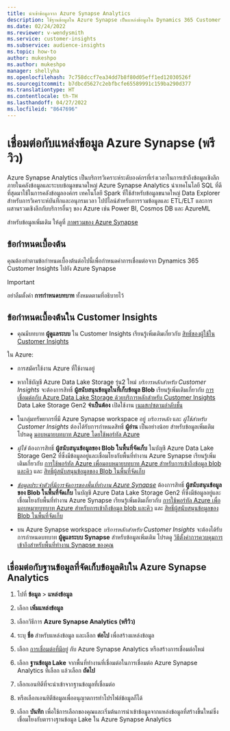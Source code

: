 ```yaml
---
title: นำเข้าข้อมูลจาก Azure Synapse Analytics
description: ใช้ฐานข้อมูลใน Azure Synapse เป็นแหล่งข้อมูลใน Dynamics 365 Customer Insights
ms.date: 02/24/2022
ms.reviewer: v-wendysmith
ms.service: customer-insights
ms.subservice: audience-insights
ms.topic: how-to
author: mukeshpo
ms.author: mukeshpo
manager: shellyha
ms.openlocfilehash: 7c758dccf7ea34dd7b8f80d05eff1ed12030526f
ms.sourcegitcommit: b7dbcd5627c2ebfbcfe65589991c159ba290d377
ms.translationtype: HT
ms.contentlocale: th-TH
ms.lasthandoff: 04/27/2022
ms.locfileid: "8647696"
---
```

# <a name="connect-an-azure-synapse-data-source-preview"></a>เชื่อมต่อกับแหล่งข้อมูล Azure Synapse (พรีวิว)

Azure Synapse Analytics เป็นบริการวิเคราะห์ระดับองค์กรที่เร่งเวลาในการเข้าถึงข้อมูลเชิงลึกภายในคลังข้อมูลและระบบข้อมูลขนาดใหญ่ Azure Synapse Analytics นำเทคโนโลยี SQL ที่ดีที่สุดมาใช้ในการคลังข้อมูลองค์กร เทคโนโลยี Spark ที่ใช้สำหรับข้อมูลขนาดใหญ่ Data Explorer สำหรับการวิเคราะห์บันทึกและอนุกรมเวลา ไปป์ไลน์สำหรับการรวมข้อมูลและ ETL/ELT และการผสานรวมเชิงลึกกับบริการอื่นๆ ของ Azure เช่น Power BI, Cosmos DB และ AzureML

สำหรับข้อมูลเพิ่มเติม ให้ดูที่ [ภาพรวมของ Azure Synapse](/azure/synapse-analytics/overview-what-is)

## <a name="prerequisites"></a>ข้อกำหนดเบื้องต้น

คุณต้องทำตามข้อกำหนดเบื้องต้นต่อไปนี้เพื่อกำหนดค่าการเชื่อมต่อจาก Dynamics 365 Customer Insights ไปยัง Azure Synapse

> [!IMPORTANT]
> อย่าลืมตั้งค่า **การกำหนดบทบาท** ทั้งหมดตามที่อธิบายไว้  

## <a name="prerequisites-in-customer-insights"></a>ข้อกำหนดเบื้องต้นใน Customer Insights

* คุณมีบทบาท **ผู้ดูแลระบบ** ใน Customer Insights เรียนรู้เพิ่มเติมเกี่ยวกับ [สิทธิ์ของผู้ใช้ใน Customer Insights](permissions.md#assign-roles-and-permissions)

ใน Azure: 

- การสมัครใช้งาน Azure ที่ใช้งานอยู่

- หากใช้บัญชี Azure Data Lake Storage รุ่น2 ใหม่ *บริการหลักสำหรับ Customer Insights* จะต้องการสิทธิ์ **ผู้สนับสนุนข้อมูลในที่เก็บข้อมูล Blob** เรียนรู้เพิ่มเติมเกี่ยวกับ [การเชื่อมต่อกับ Azure Data Lake Storage ด้วยบริการหลักสำหรับ Customer Insights](connect-service-principal.md) Data Lake Storage Gen2 **จำเป็นต้อง** เปิดใช้งาน [เนมสเปซตามลำดับชั้น](/azure/storage/blobs/data-lake-storage-namespace)

- ในกลุ่มทรัพยากรที่มี Azure Synapse workspace อยู่ *บริการหลัก* และ *ผู้ใช้สำหรับ Customer Insights* ต้องได้รับการกำหนดสิทธิ์ **ผู้อ่าน** เป็นอย่างน้อย สำหรับข้อมูลเพิ่มเติม โปรดดู [มอบหมายบทบาท Azure โดยใช้พอร์ทัล Azure](/azure/role-based-access-control/role-assignments-portal)

- *ผู้ใช้* ต้องการสิทธิ์ **ผู้สนับสนุนข้อมูลของ Blob ในพื้นที่จัดเก็บ** ในบัญชี Azure Data Lake Storage Gen2 ที่ซึ่งมีข้อมูลอยู่และเชื่อมโยงกับพื้นที่ทำงาน Azure Synapse เรียนรู้เพิ่มเติมเกี่ยวกับ [การใช้พอร์ทัล Azure เพื่อมอบหมายบทบาท Azure สำหรับการเข้าถึงข้อมูล blob และคิว](/azure/storage/common/storage-auth-aad-rbac-portal) และ [สิทธิ์ผู้สนับสนุนข้อมูลของ Blob ในพื้นที่จัดเก็บ](/azure/role-based-access-control/built-in-roles#storage-blob-data-contributor)

- *[ข้อมูลประจำตัวที่มีการจัดการของพื้นที่ทำงาน Azure Synapse](/azure/synapse-analytics/security/synapse-workspace-managed-identity)* ต้องการสิทธิ์ **ผู้สนับสนุนข้อมูลของ Blob ในพื้นที่จัดเก็บ** ในบัญชี Azure Data Lake Storage Gen2 ที่ซึ่งมีข้อมูลอยู่และเชื่อมโยงกับพื้นที่ทำงาน Azure Synapse เรียนรู้เพิ่มเติมเกี่ยวกับ [การใช้พอร์ทัล Azure เพื่อมอบหมายบทบาท Azure สำหรับการเข้าถึงข้อมูล blob และคิว](/azure/storage/common/storage-auth-aad-rbac-portal) และ [สิทธิ์ผู้สนับสนุนข้อมูลของ Blob ในพื้นที่จัดเก็บ](/azure/role-based-access-control/built-in-roles#storage-blob-data-contributor)

- บน Azure Synapse workspace *บริการหลักสำหรับ Customer Insights* จะต้องได้รับการกำหนดบทบาท **ผู้ดูแลระบบ Synapse** สำหรับข้อมูลเพิ่มเติม โปรดดู [วิธีตั้งค่าการควบคุมการเข้าถึงสำหรับพื้นที่ทำงาน Synapse ของคุณ](/azure/synapse-analytics/security/how-to-set-up-access-control)

## <a name="connect-to-data-lake-databases-in-azure-synapse-analytics"></a>เชื่อมต่อกับฐานข้อมูลที่จัดเก็บข้อมูลดิบใน Azure Synapse Analytics

1. ไปที่ **ข้อมูล** > **แหล่งข้อมูล**

1. เลือก **เพิ่มแหล่งข้อมูล**

1. เลือกวิธีการ **Azure Synapse Analytics (พรีวิว)**

1. ระบุ **ชื่อ** สำหรับแหล่งข้อมูล และเลือก **ต่อไป** เพื่อสร้างแหล่งข้อมูล 

1. เลือก [การเชื่อมต่อที่มีอยู่](connections.md) กับ Azure Synapse Analytics หรือสร้างการเชื่อมต่อใหม่

1. เลือก **ฐานข้อมูล Lake** จากพื้นที่ทำงานที่เชื่อมต่อในการเชื่อมต่อ Azure Synapse Analytics ที่เลือก แล้วเลือก **ถัดไป**

1. เลือกเอนทิตีที่จะนำเข้าจากฐานข้อมูลที่เชื่อมต่อ 

1. หรือเลือกเอนทิตีข้อมูลเพื่ออนุญาตการทำโปรไฟล์ข้อมูลก็ได้ 

1. เลือก **บันทึก** เพื่อใช้การเลือกของคุณและเริ่มต้นการนำเข้าข้อมูลจากแหล่งข้อมูลที่สร้างขึ้นใหม่ซึ่งเชื่อมโยงกับตารางฐานข้อมูล Lake ใน Azure Synapse Analytics
